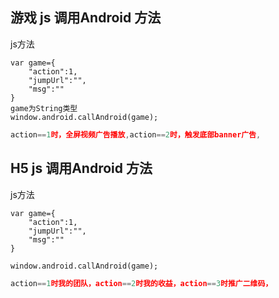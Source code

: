 ## 游戏 js 调用Android 方法

js方法
```
var game={
    "action":1,
    "jumpUrl":"",
    "msg":""
}
game为String类型
window.android.callAndroid(game);
```
```js
action==1时，全屏视频广告播放,action==2时，触发底部banner广告,

```






## H5 js 调用Android 方法

js方法
```
var game={
    "action":1,
    "jumpUrl":"",
    "msg":""
}

window.android.callAndroid(game);
```
```js
action==1时我的团队，action==2时我的收益，action==3时推广二维码，

```
